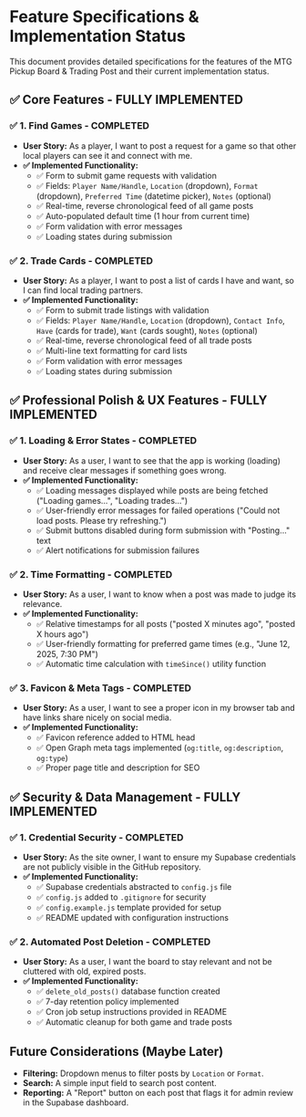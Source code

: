 # Feature Specifications & Implementation Status

This document provides detailed specifications for the features of the MTG Pickup Board & Trading Post and their current implementation status.

## ✅ Core Features - FULLY IMPLEMENTED

### ✅ 1. Find Games - COMPLETED

*   **User Story:** As a player, I want to post a request for a game so that other local players can see it and connect with me.
*   **✅ Implemented Functionality:**
    *   ✅ Form to submit game requests with validation
    *   ✅ Fields: `Player Name/Handle`, `Location` (dropdown), `Format` (dropdown), `Preferred Time` (datetime picker), `Notes` (optional)
    *   ✅ Real-time, reverse chronological feed of all game posts
    *   ✅ Auto-populated default time (1 hour from current time)
    *   ✅ Form validation with error messages
    *   ✅ Loading states during submission

### ✅ 2. Trade Cards - COMPLETED

*   **User Story:** As a player, I want to post a list of cards I have and want, so I can find local trading partners.
*   **✅ Implemented Functionality:**
    *   ✅ Form to submit trade listings with validation
    *   ✅ Fields: `Player Name/Handle`, `Location` (dropdown), `Contact Info`, `Have` (cards for trade), `Want` (cards sought), `Notes` (optional)
    *   ✅ Real-time, reverse chronological feed of all trade posts
    *   ✅ Multi-line text formatting for card lists
    *   ✅ Form validation with error messages
    *   ✅ Loading states during submission

## ✅ Professional Polish & UX Features - FULLY IMPLEMENTED

### ✅ 1. Loading & Error States - COMPLETED

*   **User Story:** As a user, I want to see that the app is working (loading) and receive clear messages if something goes wrong.
*   **✅ Implemented Functionality:**
    *   ✅ Loading messages displayed while posts are being fetched ("Loading games...", "Loading trades...")
    *   ✅ User-friendly error messages for failed operations ("Could not load posts. Please try refreshing.")
    *   ✅ Submit buttons disabled during form submission with "Posting..." text
    *   ✅ Alert notifications for submission failures

### ✅ 2. Time Formatting - COMPLETED

*   **User Story:** As a user, I want to know when a post was made to judge its relevance.
*   **✅ Implemented Functionality:**
    *   ✅ Relative timestamps for all posts ("posted X minutes ago", "posted X hours ago")
    *   ✅ User-friendly formatting for preferred game times (e.g., "June 12, 2025, 7:30 PM")
    *   ✅ Automatic time calculation with `timeSince()` utility function

### ✅ 3. Favicon & Meta Tags - COMPLETED

*   **User Story:** As a user, I want to see a proper icon in my browser tab and have links share nicely on social media.
*   **✅ Implemented Functionality:**
    *   ✅ Favicon reference added to HTML head
    *   ✅ Open Graph meta tags implemented (`og:title`, `og:description`, `og:type`)
    *   ✅ Proper page title and description for SEO

## ✅ Security & Data Management - FULLY IMPLEMENTED

### ✅ 1. Credential Security - COMPLETED

*   **User Story:** As the site owner, I want to ensure my Supabase credentials are not publicly visible in the GitHub repository.
*   **✅ Implemented Functionality:**
    *   ✅ Supabase credentials abstracted to `config.js` file
    *   ✅ `config.js` added to `.gitignore` for security
    *   ✅ `config.example.js` template provided for setup
    *   ✅ README updated with configuration instructions

### ✅ 2. Automated Post Deletion - COMPLETED

*   **User Story:** As a user, I want the board to stay relevant and not be cluttered with old, expired posts.
*   **✅ Implemented Functionality:**
    *   ✅ `delete_old_posts()` database function created
    *   ✅ 7-day retention policy implemented
    *   ✅ Cron job setup instructions provided in README
    *   ✅ Automatic cleanup for both game and trade posts

## Future Considerations (Maybe Later)

*   **Filtering:** Dropdown menus to filter posts by `Location` or `Format`.
*   **Search:** A simple input field to search post content.
*   **Reporting:** A "Report" button on each post that flags it for admin review in the Supabase dashboard.
